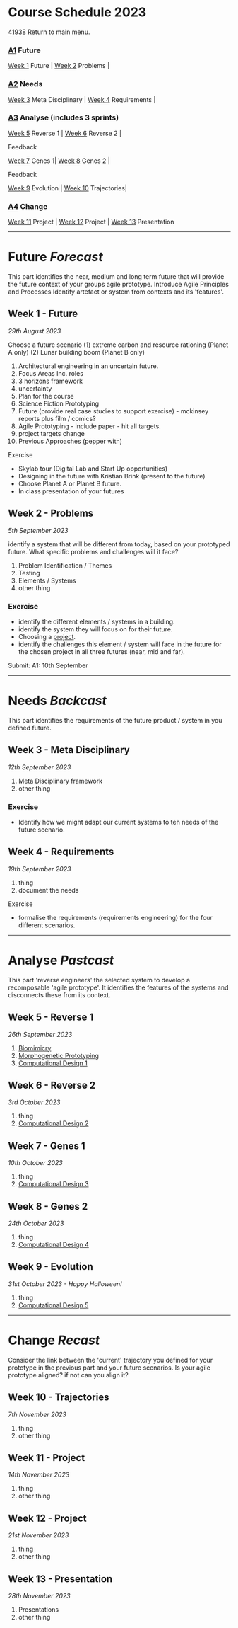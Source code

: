 # Course Schedule  2023
[41938](/) Return to main menu.

<!-- a menu for the schedule-->

### [A1] Future

[Week 1](/41938/Schedule/01)  Future  |
[Week 2](/41938/Schedule/02)  Problems |

### [A2] Needs

[Week 3](/41938/Schedule/03) Meta Disciplinary |
[Week 4](/41938/Schedule/04) Requirements |

### [A3] Analyse (includes 3 sprints)

[Week 5](/41938/Schedule/05) Reverse 1 |
[Week 6](/41938/Schedule/06) Reverse 2 |

Feedback

[Week 7](/41938/Schedule/07) Genes 1|
[Week 8](/41938/Schedule/08) Genes 2 |

Feedback

[Week 9](/41938/Schedule/09) Evolution |
[Week 10](/41938/Schedule/10) Trajectories|

### [A4] Change

[Week 11](/41938/Schedule/11) Project |
[Week 12](/41938/Schedule/12) Project |
[Week 13](/41938/Schedule/13) Presentation


<!-- LINKS -->
[A1]: /41938/Assignments/A1
[A2]: /41938/Assignments/A2
[A3]: /41938/Assignments/A3
[A4]: /41938/Assignments/A4
[BIM]: /41934/Concepts/BIM


-------------------------------------
# Future *Forecast*
This part identifies the near, medium and long term future that will provide the future context of your groups agile prototype. Introduce Agile Principles and Processes
Identify artefact or system from contexts and its 'features'.


## Week 1 - Future

*29th August 2023*

Choose a future scenario (1) extreme carbon and resource rationing (Planet A only) (2) Lunar building boom (Planet B only)

1. Architectural engineering in an uncertain future.
1. Focus Areas Inc. roles
2. 3 horizons framework
1. uncertainty
1. Plan for the course
2. Science Fiction Prototyping
1. Future (provide real case studies to support exercise) - mckinsey reports plus film / comics?
1. Agile Prototyping - include paper - hit all targets.
1. project targets
change 
1. Previous Approaches (pepper with)

Exercise
* Skylab tour (Digital Lab and Start Up opportunities)
* Designing in the future with Kristian Brink (present to the future)
* Choose Planet A or Planet B future.
* In class presentation of your futures

## Week 2 - Problems

*5th September 2023*

identify a system that will be different from today, based on your prototyped future. What specific problems and challenges will it face?

1. Problem Identification / Themes
2. Testing
3. Elements / Systems
4. other thing

### Exercise
* identify the different elements / systems in a building.
* identify the system they will focus on for their future.
* Choosing a [project](Agile-Prototyping/Projects).
* identify the challenges this element / system will face in the future for the chosen project in all three futures (near, mid and far).

Submit: A1: 10th September

-------------------------------------
# Needs *Backcast*
This part identifies the requirements of the future product / system in you defined future.

## Week 3 - Meta Disciplinary

*12th September 2023*

1. Meta Disciplinary framework
2. other thing

### Exercise
* Identify how we might adapt our current systems to teh needs of the future scenario.

## Week 4 - Requirements

*19th September 2023*

1. thing
2. document the needs

Exercise
* formalise the requirements (requirements engineering) for the four different scenarios.

-------------------------------------
# Analyse *Pastcast*
This part 'reverse engineers' the selected system to develop a recomposable 'agile prototype'. It identifies the features of the systems and disconnects these from its context.

## Week 5 - Reverse 1

*26th September 2023*

1. [Biomimicry](Concepts/Biomimicry)
2. [Morphogenetic Prototyping](Concepts/MorphogeneticPrototyping)
3. [Computational Design 1](Concepts/ComputationalDesign)

## Week 6 - Reverse 2

*3rd October 2023*

1. thing
2. [Computational Design 2](Concepts/ComputationalDesign)

## Week 7 - Genes 1

*10th October 2023*

1. thing
2.  [Computational Design 3](Concepts/ComputationalDesign)


## Week 8 - Genes 2

*24th October 2023*

1. thing
2.  [Computational Design 4](Concepts/ComputationalDesign)

## Week 9 - Evolution

*31st October 2023 - Happy Halloween!*

1. thing
2. [Computational Design 5](Concepts/ComputationalDesign)


------------------------------------
# Change *Recast*
Consider the link between the 'current' trajectory you defined for your prototype in the previous part and your future scenarios. Is your agile prototype aligned? if not can you align it?

## Week 10 - Trajectories

*7th November 2023*

1. thing
2. other thing

## Week 11 - Project

*14th November 2023*

1. thing
2. other thing

## Week 12 - Project

*21st November 2023*

1. thing
2. other thing

## Week 13 - Presentation

*28th November 2023*

1. Presentations
2. other thing
